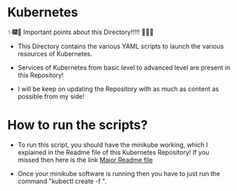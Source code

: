 # Kubernetes

:sparkles::fireworks::tada: Important points about this Directory!!!!! :tada::fireworks::sparkles:

* This Directory contains the various YAML scripts to launch the various resources of Kubernetes.

* Services of Kubernetes from basic level to advanced level are present in this Repository!

* I will be keep on updating the Repository with as much as content as possible from my side!

# How to run the scripts?

* To run this script, you should have the minikube working, which I explained in the Readme file of this Kubernetes Repository! If you missed then here is the link [Major Readme file](../README.md)

* Once your minikube software is running then you have to just run the command "kubectl create -f <yaml script name>".
